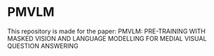 # PMVLM
This repository is made for the paper: PMVLM: PRE-TRAINING WITH MASKED VISION AND LANGUAGE MODELLING FOR MEDIAL VISUAL QUESTION ANSWERING
